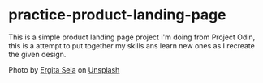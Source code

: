 # practice-product-landing-page

This is a simple product landing page project i'm doing from Project Odin, this is a attempt to put together my skills ans learn new ones as I recreate the given design.

Photo by <a href="https://unsplash.com/@gitsela?utm_source=unsplash&utm_medium=referral&utm_content=creditCopyText">Ergita Sela</a> on <a href="https://unsplash.com/s/photos/books?utm_source=unsplash&utm_medium=referral&utm_content=creditCopyText">Unsplash</a>
  